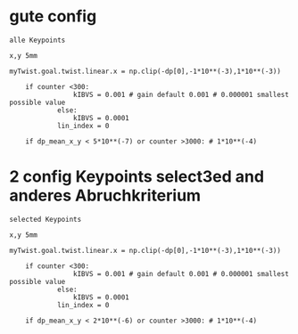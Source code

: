# gute config

    alle Keypoints

    x,y 5mm

    myTwist.goal.twist.linear.x = np.clip(-dp[0],-1*10**(-3),1*10**(-3))

        if counter <300:
                    kIBVS = 0.001 # gain default 0.001 # 0.000001 smallest possible value
                else:
                    kIBVS = 0.0001
                lin_index = 0

        if dp_mean_x_y < 5*10**(-7) or counter >3000: # 1*10**(-4)
 
# 2 config Keypoints select3ed and anderes Abruchkriterium

    selected Keypoints 

    x,y 5mm

    myTwist.goal.twist.linear.x = np.clip(-dp[0],-1*10**(-3),1*10**(-3))

        if counter <300:
                    kIBVS = 0.001 # gain default 0.001 # 0.000001 smallest possible value
                else:
                    kIBVS = 0.0001
                lin_index = 0

        if dp_mean_x_y < 2*10**(-6) or counter >3000: # 1*10**(-4)